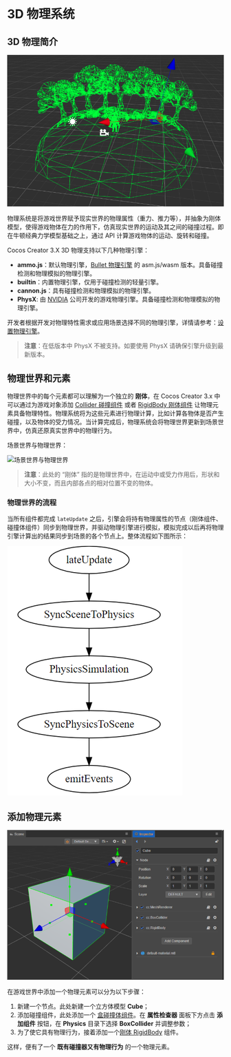 # 3D 物理系统

## 3D 物理简介

![physics-system](img/physics-system.jpg)

物理系统是将游戏世界赋予现实世界的物理属性（重力、推力等），并抽象为刚体模型，使得游戏物体在力的作用下，仿真现实世界的运动及其之间的碰撞过程。即在牛顿经典力学模型基础之上，通过 API 计算游戏物体的运动、旋转和碰撞。

Cocos Creator 3.X 3D 物理支持以下几种物理引擎：

- **ammo.js**：默认物理引擎，[Bullet 物理引擎](https://pybullet.org/wordpress/) 的 asm.js/wasm 版本。具备碰撞检测和物理模拟的物理引擎。
- **builtin**：内置物理引擎，仅用于碰撞检测的轻量引擎。
- **cannon.js**：具有碰撞检测和物理模拟的物理引擎。
- **PhysX**: 由 [NVIDIA](https://developer.nvidia.com/physx-sdk) 公司开发的游戏物理引擎。具备碰撞检测和物理模拟的物理引擎。

开发者根据开发对物理特性需求或应用场景选择不同的物理引擎，详情请参考：[设置物理引擎](physics-engine.md)。

> **注意**：在低版本中 PhysX 不被支持。如要使用 PhysX 请确保引擎升级到最新版本。

## 物理世界和元素

物理世界中的每个元素都可以理解为一个独立的 **刚体**，在 Cocos Creator 3.x 中可以通过为游戏对象添加 [Collider 碰撞组件](physics-collider.md) 或者 [RigidBody 刚体组件](physics-rigidbody.md) 让物理元素具备物理特性。物理系统将为这些元素进行物理计算，比如计算各物体是否产生碰撞，以及物体的受力情况。当计算完成后，物理系统会将物理世界更新到场景世界中，仿真还原真实世界中的物理行为。

场景世界与物理世界：

![场景世界与物理世界](img/physics-world.jpg)

> **注意**：此处的 “刚体” 指的是物理世界中，在运动中或受力作用后，形状和大小不变，而且内部各点的相对位置不变的物体。

### 物理世界的流程

当所有组件都完成 `lateUpdate` 之后，引擎会将持有物理属性的节点（刚体组件、碰撞体组件）同步到物理世界，并驱动物理引擎进行模拟，模拟完成以后再将物理引擎计算出的结果同步到场景的各个节点上。整体流程如下图所示：

![phy](img/physics-pipeline.png)

## 添加物理元素

![add-element](img/physics-element.png)

在游戏世界中添加一个物理元素可以分为以下步骤：

1. 新建一个节点。此处新建一个立方体模型 **Cube**；
2. 添加碰撞组件，此处添加一个 [盒碰撞体组件](physics-collider.md#%E7%9B%92%E7%A2%B0%E6%92%9E%E5%99%A8%E7%BB%84%E4%BB%B6-boxcollider)。在 **属性检查器** 面板下方点击 **添加组件** 按钮，在 **Physics** 目录下选择 **BoxCollider** 并调整参数；
3. 为了使它具有物理行为，接着添加一个[刚体 RigidBody](physics-rigidbody.md) 组件。

这样，便有了一个 **既有碰撞器又有物理行为** 的一个物理元素。
